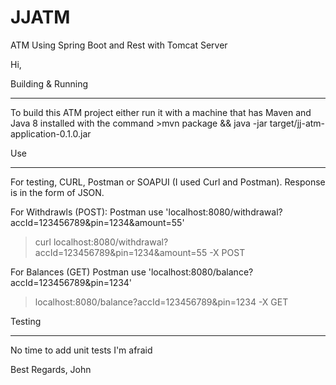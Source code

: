 # JJATM
ATM Using Spring Boot and Rest with Tomcat Server

Hi,

Building & Running
__________________
To build this ATM project either run it with a machine that has Maven and Java 8 installed with the command 
    >mvn package && java -jar target/jj-atm-application-0.1.0.jar

Use
___________________
For testing, CURL, Postman or SOAPUI (I used Curl and Postman). Response is in the form of JSON.

For Withdrawls (POST): 
  Postman use 'localhost:8080/withdrawal?accId=123456789&pin=1234&amount=55'  
  > curl localhost:8080/withdrawal?accId=123456789&pin=1234&amount=55 -X POST

For Balances (GET)
  Postman use 'localhost:8080/balance?accId=123456789&pin=1234'  
  > localhost:8080/balance?accId=123456789&pin=1234 -X GET

Testing
___________________
No time to add unit tests I'm afraid


Best Regards,
John
